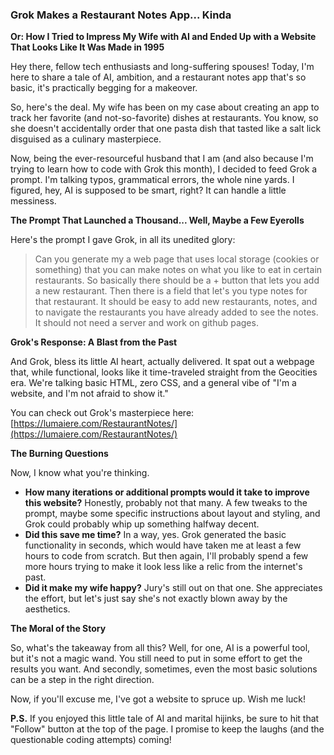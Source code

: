 ### Grok Makes a Restaurant Notes App... Kinda

**Or: How I Tried to Impress My Wife with AI and Ended Up with a Website That Looks Like It Was Made in 1995**

Hey there, fellow tech enthusiasts and long-suffering spouses! Today, I'm here to share a tale of AI, ambition, and a restaurant notes app that's so basic, it's practically begging for a makeover.

So, here's the deal. My wife has been on my case about creating an app to track her favorite (and not-so-favorite) dishes at restaurants. You know, so she doesn't accidentally order that one pasta dish that tasted like a salt lick disguised as a culinary masterpiece.

Now, being the ever-resourceful husband that I am (and also because I'm trying to learn how to code with Grok this month), I decided to feed Grok a prompt. I'm talking typos, grammatical errors, the whole nine yards. I figured, hey, AI is supposed to be smart, right? It can handle a little messiness.

**The Prompt That Launched a Thousand... Well, Maybe a Few Eyerolls**

Here's the prompt I gave Grok, in all its unedited glory:

> Can you generate my a web page that uses local storage (cookies or something) that you can make notes on what you like to eat in certain restaurants.  So basically there should be a + button that lets you add a new restaurant.  Then there is a field that let's you type notes for that restaurant.  It should be easy to add new restaurants, notes, and to navigate the restaurants you have already added to see the notes.  It should not need a server and work  on github pages.

**Grok's Response: A Blast from the Past**

And Grok, bless its little AI heart, actually delivered. It spat out a webpage that, while functional, looks like it time-traveled straight from the Geocities era. We're talking basic HTML, zero CSS, and a general vibe of "I'm a website, and I'm not afraid to show it."

You can check out Grok's masterpiece here: [https://lumaiere.com/RestaurantNotes/](https://lumaiere.com/RestaurantNotes/)

**The Burning Questions**

Now, I know what you're thinking.

* **How many iterations or additional prompts would it take to improve this website?** Honestly, probably not that many. A few tweaks to the prompt, maybe some specific instructions about layout and styling, and Grok could probably whip up something halfway decent.
* **Did this save me time?** In a way, yes. Grok generated the basic functionality in seconds, which would have taken me at least a few hours to code from scratch. But then again, I'll probably spend a few more hours trying to make it look less like a relic from the internet's past.
* **Did it make my wife happy?** Jury's still out on that one. She appreciates the effort, but let's just say she's not exactly blown away by the aesthetics.

**The Moral of the Story**

So, what's the takeaway from all this? Well, for one, AI is a powerful tool, but it's not a magic wand. You still need to put in some effort to get the results you want. And secondly, sometimes, even the most basic solutions can be a step in the right direction.

Now, if you'll excuse me, I've got a website to spruce up. Wish me luck!

**P.S.** If you enjoyed this little tale of AI and marital hijinks, be sure to hit that "Follow" button at the top of the page. I promise to keep the laughs (and the questionable coding attempts) coming! 
